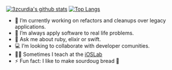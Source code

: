 [![3zcurdia's github stats](https://github-readme-stats.vercel.app/api?username=3zcurdia&show_icons=true&count_private=true&show_icons=true)](https://github.com/anuraghazra/github-readme-stats)
[![Top Langs](https://github-readme-stats.vercel.app/api/top-langs/?username=3zcurdia&hide=javascript,html&layout=compact)](https://github.com/anuraghazra/github-readme-stats)

- 🔭 I’m currently working on refactors and cleanups over legacy applications.
- 🌱 I’m always apply software to real life problems.
- 💬 Ask me about ruby, elixir or swift.
- 💻 I’m looking to collaborate with developer comunities.
- 🧑‍🏫 Sometimes I teach at the [iOSLab](https://github.com/ioslabunam)
- ⚡ Fun fact: I like to make sourdoug bread 🥖

<!--
**3zcurdia/3zcurdia** is a ✨ _special_ ✨ repository because its `README.md` (this file) appears on your GitHub profile.

Here are some ideas to get you started:

- 🔭 I’m currently working on ...
- 🌱 I’m currently learning ...
- 👯 I’m looking to collaborate on ...
- 🤔 I’m looking for help with ...
- 💬 Ask me about ...
- 📫 How to reach me: ...
- 😄 Pronouns: ...
- ⚡ Fun fact: ...

[![Top Langs](https://github-readme-stats.vercel.app/api/top-langs/?username=3zcurdia)](https://github.com/anuraghazra/github-readme-stats)

-->
